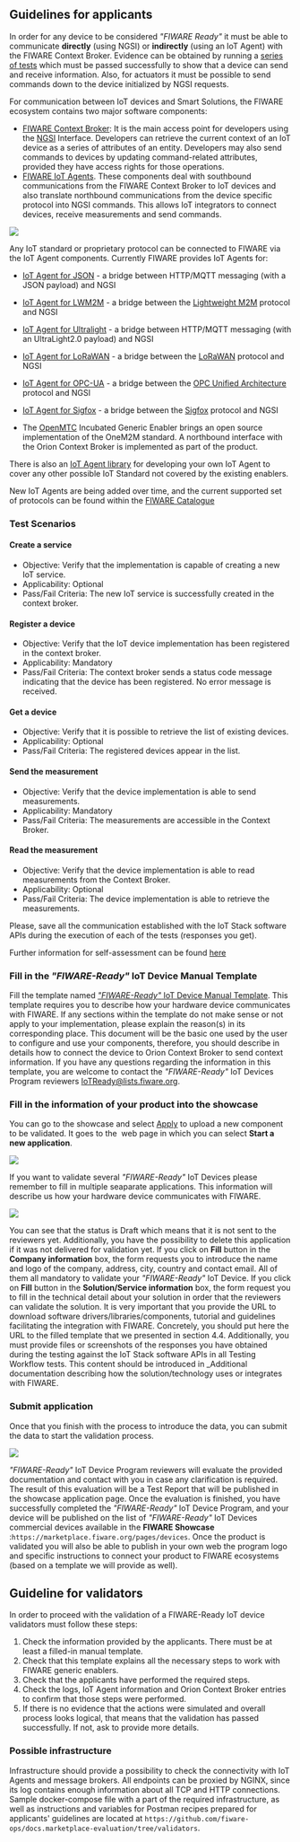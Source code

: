 ## Guidelines for applicants

In order for any device to be considered _"FIWARE Ready"_ it must be able to communicate **directly** (using NGSI) or
**indirectly** (using an IoT Agent) with the FIWARE Context Broker. Evidence can be obtained by running a
[series of tests](#test-scenarios) which must be passed successfully to show that a device can send and receive
information. Also, for actuators it must be possible to send commands down to the device initialized by NGSI requests.

For communication between IoT devices and Smart Solutions, the FIWARE ecosystem contains two major software components:

-   [FIWARE Context Broker](https://github.com/telefonicaid/fiware-orion): It is the main access point for developers
    using the [NGSI](https://fiware.github.io/specifications/OpenAPI/ngsiv2) Interface. Developers can retrieve the
    current context of an IoT device as a series of attributes of an entity. Developers may also send commands to
    devices by updating command-related attributes, provided they have access rights for those operations.
-   [FIWARE IoT Agents](https://github.com/Fiware/catalogue/tree/master/iot-agents). These components deal with
    southbound communications from the FIWARE Context Broker to IoT devices and also translate northbound communications
    from the device specific protocol into NGSI commands. This allows IoT integrators to connect devices, receive
    measurements and send commands.

![](../img/01.png)

Any IoT standard or proprietary protocol can be connected to FIWARE via the IoT Agent components. Currently FIWARE
provides IoT Agents for:

-   [IoT Agent for JSON](https://github.com/telefonicaid/iotagent-json) - a bridge between HTTP/MQTT messaging (with a
    JSON payload) and NGSI
-   [IoT Agent for LWM2M](https://github.com/telefonicaid/lightweightm2m-iotagent) - a bridge between the
    [Lightweight M2M](https://www.omaspecworks.org/what-is-oma-specworks/iot/lightweight-m2m-lwm2m/) protocol and NGSI
-   [IoT Agent for Ultralight](https://github.com/telefonicaid/iotagent-ul) - a bridge between HTTP/MQTT messaging (with
    an UltraLight2.0 payload) and NGSI
-   [IoT Agent for LoRaWAN](https://github.com/Atos-Research-and-Innovation/IoTagent-LoRaWAN) - a bridge between the
    [LoRaWAN](https://www.thethingsnetwork.org/docs/lorawan/) protocol and NGSI
-   [IoT Agent for OPC-UA](https://github.com/Engineering-Research-and-Development/iotagent-opcua) - a bridge between
    the [OPC Unified Architecture](http://www.opcua.us/) protocol and NGSI
-   [IoT Agent for Sigfox](https://github.com/telefonicaid/sigfox-iotagent) - a bridge between the
    [Sigfox](https://www.sigfox.com/en) protocol and NGSI

-   The [OpenMTC](https://github.com/OpenMTC/OpenMTC) Incubated Generic Enabler brings an open source implementation of
    the OneM2M standard. A northbound interface with the Orion Context Broker is implemented as part of the product.

There is also an [IoT Agent library](https://github.com/telefonicaid/iotagent-node-lib/) for developing your own IoT
Agent to cover any other possible IoT Standard not covered by the existing enablers.

New IoT Agents are being added over time, and the current supported set of protocols can be found within the
[FIWARE Catalogue](https://github.com/Fiware/catalogue/tree/master/iot-agents)

<h3 id="test-scenarios">Test Scenarios</h3>

<h4>Create a service</h4>

-   Objective: Verify that the implementation is capable of creating a new IoT service.
-   Applicability: Optional
-   Pass/Fail Criteria: The new IoT service is successfully created in the context broker.

<h4>Register a device</h4>

-   Objective: Verify that the IoT device implementation has been registered in the context broker.
-   Applicability: Mandatory
-   Pass/Fail Criteria: The context broker sends a status code message indicating that the device has been registered.
    No error message is received.

<h4>Get a device</h4>

-   Objective: Verify that it is possible to retrieve the list of existing devices.
-   Applicability: Optional
-   Pass/Fail Criteria: The registered devices appear in the list.

<h4>Send the measurement</h4>

-   Objective: Verify that the device implementation is able to send measurements.
-   Applicability: Mandatory
-   Pass/Fail Criteria: The measurements are accessible in the Context Broker.

<h4>Read the measurement</h4>

-   Objective: Verify that the device implementation is able to read measurements from the Context Broker.
-   Applicability: Optional
-   Pass/Fail Criteria: The device implementation is able to retrieve the measurements.

Please, save all the communication established with the IoT Stack software APIs during the execution of each of the
tests (responses you get).

Further information for self-assessment can be found [here](test-scenarios.md)

<h3>Fill in the <i>"FIWARE-Ready"</i> IoT Device Manual Template</h3>

Fill the template named
[_"FIWARE-Ready"_ IoT Device Manual Template](https://docs.google.com/document/d/1g_ic6Vy5g9i04Oe-kyFf8gxvP2862IVCGH9KJIqKuYk/edit).
This template requires you to describe how your hardware device communicates with FIWARE. If any sections within the
template do not make sense or not apply to your implementation, please explain the reason(s) in its corresponding place.
This document will be the basic one used by the user to configure and use your components, therefore, you should
describe in details how to connect the device to Orion Context Broker to send context information. If you have any
questions regarding the information in this template, you are welcome to contact the _"FIWARE-Ready"_ IoT Devices
Program reviewers [IoTReady@lists.fiware.org​](mailto:I​oTReady@lists.fiware.org​).

<h3>Fill in the information of your product into the showcase</h3>

You can go to the showcase and select [Apply](https://www.fiware.org/showcase/submit-your-product) to upload a new component to be
validated. It goes to the ​ web page in which you can select **Start a new application**.

![](../img/02.png)

If you want to validate several _"FIWARE-Ready"_ IoT Devices please remember to fill in multiple seaparate applications.
This information will describe us how your hardware device communicates with FIWARE.

![](../img/03.png)

You can see that the status is Draft which means that it is not sent to the reviewers yet. Additionally, you have the
possibility to delete this application if it was not delivered for validation yet. If you click on **Fill** button in
the **Company information** box, the form requests you to introduce the name and logo of the company, address, city,
country and contact email. All of them all mandatory to validate your _"FIWARE-Ready"_ IoT Device. If you click on
**Fill** button in the **Solution/Service information** box, the form request you to fill in the technical detail about
your solution in order that the reviewers can validate the solution. It is very important that you provide the URL to
download software drivers/libraries/components, tutorial and guidelines facilitating the integration with FIWARE.
Concretely, you should put here the ​URL to the filled template that we presented in section 4.4​. Additionally, you
must provide ​files or screenshots of the responses you have obtained during the testing against the IoT Stack software
APIs in all Testing Workflow tests. This content should be introduced in \_Additional documentation describing how the
solution/technology uses or integrates with FIWARE.

<h3>Submit application</h3>

Once that you finish with the process to introduce the data, you can submit the data to start the validation process.

![](../img/04.png)

_"FIWARE-Ready"_ IoT Device Program reviewers will evaluate the provided documentation and contact with you in case any
clarification is required. The result of this evaluation will be a Test Report that will be published in the showcase
application page. Once the evaluation is finished, you have successfully completed the _"FIWARE-Ready"_ IoT Device
Program, and your device will be published on the list of _"FIWARE-Ready"_ IoT Devices commercial devices available in
the **FIWARE Showcase** :`https://marketplace.fiware.org/pages/devices`. Once the product is validated you will also
be able to publish in your own web the program logo and specific instructions to connect your product to FIWARE
ecosystems (based on a template we will provide as well).

## Guideline for validators

In order to proceed with the validation of a FIWARE-Ready IoT device validators must follow these steps:

1. Check the information provided by the applicants. There must be at least a filled-in manual template.
2. Check that this template explains all the necessary steps to work with FIWARE generic enablers.
3. Check that the applicants have performed the required steps.
4. Check the logs, IoT Agent information and Orion Context Broker entries to confirm that those steps were performed.
5. If there is no evidence that the actions were simulated and overall process looks logical, that means that the
   validation has passed successfully. If not, ask to provide more details.

<h3>Possible infrastructure</h3>

Infrastructure should provide a possibility to check the connectivity with IoT Agents and message brokers. All endpoints
can be proxied by NGINX, since its log contains enough information about all TCP and HTTP connections. Sample
docker-compose file with a part of the required infrastructure, as well as instructions and variables for Postman
recipes prepared for applicants' guidelines are located at `https://github.com/fiware-ops/docs.marketplace-evaluation/tree/validators`.
